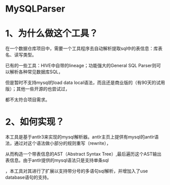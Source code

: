 MySQLParser
===========

1、为什么做这个工具？
====
在一个数据仓库项目中，需要一个工具程序去自动解析提取sql中的表信息：库表名、读写类型。

已有的一些工具：HIVE中自带的lineage；功能强大的General SQL Parser则可以解析各种常见数据库SQL，

但是暂时不支持mysql的load data local语法，而且还是商业版的（有90天的试用版）；其他一些开源的也尝试过，

都不太符合项目需求。

2、如何实现？
====
本工具是基于antlr3来实现的mysql解析器。antlr主页上提供有mysql的antlr语法，通过对这个语法做小部分的规则重写（rewrite），

从而构造一个带表信息的AST（Abstract Syntax Tree）,最后遍历这个AST输出表信息。由于antlr提供的mysql语法只是支持单条sql

，本工具对其进行了扩展以支持带分号的多语句sql解析，并增加入了use database语句的支持。